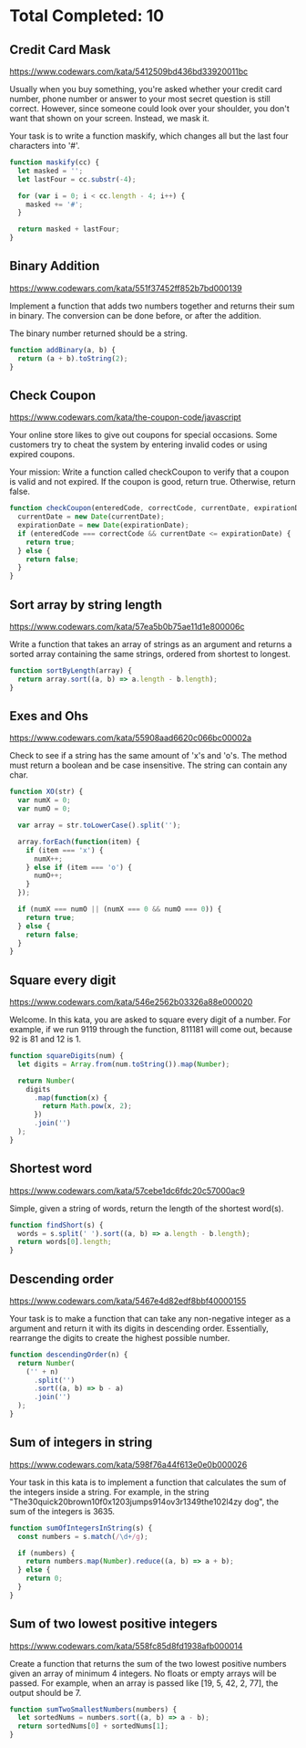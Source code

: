 # Total Completed: 10

## Credit Card Mask

https://www.codewars.com/kata/5412509bd436bd33920011bc

Usually when you buy something, you're asked whether your credit card number, phone number or answer to your most secret question is still correct. However, since someone could look over your shoulder, you don't want that shown on your screen. Instead, we mask it.

Your task is to write a function maskify, which changes all but the last four characters into '#'.

```javascript
function maskify(cc) {
  let masked = '';
  let lastFour = cc.substr(-4);

  for (var i = 0; i < cc.length - 4; i++) {
    masked += '#';
  }

  return masked + lastFour;
}
```

## Binary Addition

https://www.codewars.com/kata/551f37452ff852b7bd000139

Implement a function that adds two numbers together and returns their sum in binary. The conversion can be done before, or after the addition.

The binary number returned should be a string.

```javascript
function addBinary(a, b) {
  return (a + b).toString(2);
}
```

## Check Coupon

https://www.codewars.com/kata/the-coupon-code/javascript

Your online store likes to give out coupons for special occasions. Some customers try to cheat the system by entering invalid codes or using expired coupons.

Your mission:
Write a function called checkCoupon to verify that a coupon is valid and not expired. If the coupon is good, return true. Otherwise, return false.

```javascript
function checkCoupon(enteredCode, correctCode, currentDate, expirationDate) {
  currentDate = new Date(currentDate);
  expirationDate = new Date(expirationDate);
  if (enteredCode === correctCode && currentDate <= expirationDate) {
    return true;
  } else {
    return false;
  }
}
```

## Sort array by string length

https://www.codewars.com/kata/57ea5b0b75ae11d1e800006c

Write a function that takes an array of strings as an argument and returns a sorted array containing the same strings, ordered from shortest to longest.

```javascript
function sortByLength(array) {
  return array.sort((a, b) => a.length - b.length);
}
```

## Exes and Ohs

https://www.codewars.com/kata/55908aad6620c066bc00002a

Check to see if a string has the same amount of 'x's and 'o's. The method must return a boolean and be case insensitive. The string can contain any char.

```javascript
function XO(str) {
  var numX = 0;
  var numO = 0;

  var array = str.toLowerCase().split('');

  array.forEach(function(item) {
    if (item === 'x') {
      numX++;
    } else if (item === 'o') {
      numO++;
    }
  });

  if (numX === numO || (numX === 0 && numO === 0)) {
    return true;
  } else {
    return false;
  }
}
```

## Square every digit

https://www.codewars.com/kata/546e2562b03326a88e000020

Welcome. In this kata, you are asked to square every digit of a number.
For example, if we run 9119 through the function, 811181 will come out, because 92 is 81 and 12 is 1.

```javascript
function squareDigits(num) {
  let digits = Array.from(num.toString()).map(Number);

  return Number(
    digits
      .map(function(x) {
        return Math.pow(x, 2);
      })
      .join('')
  );
}
```

## Shortest word

https://www.codewars.com/kata/57cebe1dc6fdc20c57000ac9

Simple, given a string of words, return the length of the shortest word(s).

```javascript
function findShort(s) {
  words = s.split(' ').sort((a, b) => a.length - b.length);
  return words[0].length;
}
```

## Descending order

https://www.codewars.com/kata/5467e4d82edf8bbf40000155

Your task is to make a function that can take any non-negative integer as a argument and return it with its digits in descending order. Essentially, rearrange the digits to create the highest possible number.

```javascript
function descendingOrder(n) {
  return Number(
    ('' + n)
      .split('')
      .sort((a, b) => b - a)
      .join('')
  );
}
```

## Sum of integers in string

https://www.codewars.com/kata/598f76a44f613e0e0b000026

Your task in this kata is to implement a function that calculates the sum of the integers inside a string. For example, in the string "The30quick20brown10f0x1203jumps914ov3r1349the102l4zy dog", the sum of the integers is 3635.

```javascript
function sumOfIntegersInString(s) {
  const numbers = s.match(/\d+/g);

  if (numbers) {
    return numbers.map(Number).reduce((a, b) => a + b);
  } else {
    return 0;
  }
}
```

## Sum of two lowest positive integers

https://www.codewars.com/kata/558fc85d8fd1938afb000014

Create a function that returns the sum of the two lowest positive numbers given an array of minimum 4 integers. No floats or empty arrays will be passed.
For example, when an array is passed like [19, 5, 42, 2, 77], the output should be 7.

```javascript
function sumTwoSmallestNumbers(numbers) {
  let sortedNums = numbers.sort((a, b) => a - b);
  return sortedNums[0] + sortedNums[1];
}
```
